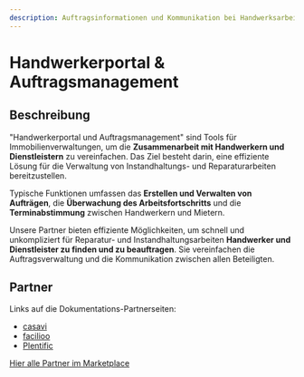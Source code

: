 ```yaml
---
description: Auftragsinformationen und Kommunikation bei Handwerksarbeiten
---
```


# Handwerkerportal & Auftragsmanagement

## Beschreibung

"Handwerkerportal und Auftragsmanagement" sind Tools für Immobilienverwaltungen, um die **Zusammenarbeit mit Handwerkern und Dienstleistern** zu vereinfachen. Das Ziel besteht darin, eine effiziente Lösung für die Verwaltung von Instandhaltungs- und Reparaturarbeiten bereitzustellen.

Typische Funktionen umfassen das **Erstellen und Verwalten von Aufträgen**, die **Überwachung des Arbeitsfortschritts** und die **Terminabstimmung** zwischen Handwerkern und Mietern.

Unsere Partner bieten effiziente Möglichkeiten, um schnell und unkompliziert für Reparatur- und Instandhaltungsarbeiten **Handwerker und Dienstleister zu finden und zu beauftragen**. Sie vereinfachen die Auftragsverwaltung und die Kommunikation zwischen allen Beteiligten.

## Partner

Links auf die Dokumentations-Partnerseiten:

* [casavi](../partner-and-apps/casavi.md)
* [facilioo](../partner-and-apps/facilioo.md)
* [Plentific](../partner-and-apps/plentific.md)

[Hier alle Partner im Marketplace](https://marketplace.aareon.com/de/category/repairs-and-maintenance-management)
